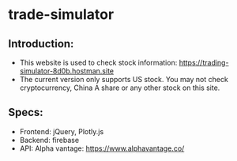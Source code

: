 # trade-simulator
## Introduction:
* This website is used to check stock information: https://trading-simulator-8d0b.hostman.site
* The current version only supports US stock. You may not check cryptocurrency, China A share or any other stock on this site.

## Specs:
* Frontend: jQuery, Plotly.js
* Backend: firebase
* API: Alpha vantage: https://www.alphavantage.co/


